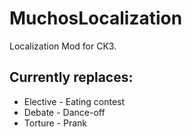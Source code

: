 # MuchosLocalization
Localization Mod for CK3.

## Currently replaces:
* Elective - Eating contest
* Debate - Dance-off
* Torture - Prank
